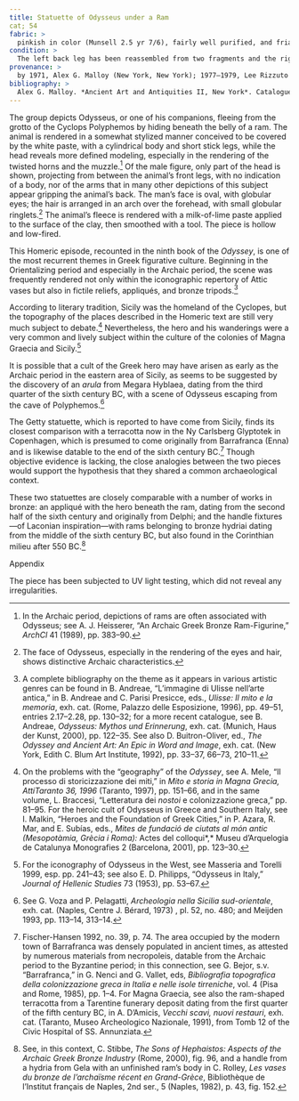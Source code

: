 ```yaml
---
title: Statuette of Odysseus under a Ram
cat; 54
fabric: >
  pinkish in color (Munsell 2.5 yr 7/6), fairly well purified, and friable with small reflective inclusions, covered with a thick layer of paste composed of milk of lime. Sporadic traces of pink pigment on the animal’s muzzle. The body is hollow, except for the hooves. Beneath the ram’s belly is a vent fissure.
condition: > 
  The left back leg has been reassembled from two fragments and the right front leg from one fragment. The white milk-of-lime paste has almost completely detached and persists only on the head, on the proper left side, and on the front hooves. All four legs have breaks.
provenance: > 
  by 1971, Alex G. Malloy (New York, New York); 1977–1979, Lee Rizzuto (Lakewood, New Jersey), donated to the J. Paul Getty Museum, 1979.
bibliography: >
  Alex G. Malloy. *Ancient Art and Antiquities II, New York*. Catalogue, 1971, pp. 13, 16, no. 84; Lyons, Bennett, and Marconi 2013, pp. 190–91, fig. 131.
---
```


The group depicts Odysseus, or one of his companions, fleeing from the
grotto of the Cyclops Polyphemos by hiding beneath the belly of a ram.
The animal is rendered in a somewhat stylized manner conceived to be
covered by the white paste, with a cylindrical body and short stick
legs, while the head reveals more defined modeling, especially in the
rendering of the twisted horns and the muzzle.[^1] Of the male figure,
only part of the head is shown, projecting from between the animal’s
front legs, with no indication of a body, nor of the arms that in many
other depictions of this subject appear gripping the animal’s back. The
man’s face is oval, with globular eyes; the hair is arranged in an arch
over the forehead, with small globular ringlets.[^2] The animal’s fleece
is rendered with a milk-of-lime paste applied to the surface of the
clay, then smoothed with a tool. The piece is hollow and low-fired.

This Homeric episode, recounted in the ninth book of the *Odyssey*, is
one of the most recurrent themes in Greek figurative culture. Beginning
in the Orientalizing period and especially in the Archaic period, the
scene was frequently rendered not only within the iconographic repertory
of Attic vases but also in fictile reliefs, appliqués, and bronze
tripods.[^3]

According to literary tradition, Sicily was the homeland of the
Cyclopes, but the topography of the places described in the Homeric text
are still very much subject to debate.[^4] Nevertheless, the hero and
his wanderings were a very common and lively subject within the culture
of the colonies of Magna Graecia and Sicily.[^5]

It is possible that a cult of the Greek hero may have arisen as early as
the Archaic period in the eastern area of Sicily, as seems to be
suggested by the discovery of an *arula* from Megara Hyblaea, dating
from the third quarter of the sixth century <span
class="smcaps">BC,</span> with a scene of Odysseus
escaping from the cave of Polyphemos.[^6]

The Getty statuette, which is reported to have come from Sicily, finds
its closest comparison with a terracotta now in the Ny Carlsberg
Glyptotek in Copenhagen, which is presumed to come originally from
Barrafranca (Enna) and is likewise datable to the end of the sixth
century <span class="smcaps">BC.</span>[^7] Though
objective evidence is lacking, the close analogies between the two
pieces would support the hypothesis that they shared a common
archaeological context.

These two statuettes are closely comparable with a number of works in
bronze: an appliqué with the hero beneath the ram, dating from the
second half of the sixth century and originally from Delphi; and the
handle fixtures—of Laconian inspiration—with rams belonging to bronze
hydriai dating from the middle of the sixth century <span
class="smcaps">BC</span>, but also found in the
Corinthian milieu after 550 <span
class="smcaps">BC.</span>[^8]

Appendix

The piece has been subjected to UV light testing, which did not reveal
any irregularities.

[^1]: In the Archaic period, depictions of rams are often associated
    with Odysseus; see A. J. Heisserer, “An Archaic Greek Bronze
    Ram-Figurine,” *ArchCl* 41 (1989), pp. 383–90.

[^2]: The face of Odysseus, especially in the rendering of the eyes and
    hair, shows distinctive Archaic characteristics.

[^3]: A complete bibliography on the theme as it appears in various
    artistic genres can be found in B. Andreae, “L’immagine di Ulisse
    nell’arte antica,” in B. Andreae and C. Parisi Presicce, eds.,
    *Ulisse: Il mito e la memoria*, exh. cat. (Rome, Palazzo delle
    Esposizione, 1996), pp. 49–51, entries 2.17–2.28, pp. 130–32; for a
    more recent catalogue, see B. Andreae, *Odysseus: Mythos und
    Erinnerung*, exh. cat. (Munich, Haus der Kunst, 2000), pp. 122–35.
    See also D. Buitron-Oliver, ed., *The Odyssey and Ancient Art: An
    Epic in Word and Image*, exh. cat. (New York, Edith C. Blum Art
    Institute, 1992), pp. 33–37, 66–73, 210–11.

[^4]: On the problems with the “geography” of the *Odyssey*, see A.
    Mele, “Il processo di storicizzazione dei miti,” in *Mito e storia
    in Magna Grecia, AttiTaranto* *36, 1996* (Taranto, 1997), pp.
    151–66, and in the same volume, L. Braccesi, “Letteratura dei
    *nostoi* e colonizzazione greca,” pp. 81–95. For the heroic cult of
    Odysseus in Greece and Southern Italy, see I. Malkin, “Heroes and
    the Foundation of Greek Cities,” in P. Azara, R. Mar, and E. Subías,
    eds., *Mites de fundació de ciutats al món antic (Mesopotàmia,
    Grècia i Roma):* Actes del colloqui*,* Museu d’Arquelogia de
    Catalunya Monografies 2 (Barcelona, 2001), pp. 123–30.

[^5]: For the iconography of Odysseus in the West, see <span
    class="smcaps">Masseria and Torelli</span> 1999,
    esp. pp. 241–43; see also E. D. Philipps, “Odysseus in Italy,”
    *Journal of Hellenic Studies* 73 (1953), pp. 53–67.

[^6]: See G. Voza and P. Pelagatti, *Archeologia nella Sicilia
    sud-orientale*, exh. cat. (Naples, Centre J. Bérard, 1973) , pl. 52,
    no. 480; and <span class="smcaps">Meijden</span>
    1993, pp. 113–14, 313–14.

[^7]: <span class="smcaps">Fischer-Hansen</span> 1992,
    no. 39, p. 74. The area occupied by the modern town of Barrafranca
    was densely populated in ancient times, as attested by numerous
    materials from necropoleis, datable from the Archaic period to the
    Byzantine period; in this connection, see G. Bejor, s.v.
    “Barrafranca,” in G. Nenci and G. Vallet, eds, *Bibliografia
    topografica della colonizzazione greca in Italia e nelle isole
    tirreniche*, vol. 4 (Pisa and Rome, 1985), pp. 1–4. For Magna
    Graecia, see also the ram-shaped terracotta from a Tarentine
    funerary deposit dating from the first quarter of the fifth century
    <span class="smcaps">BC</span>, in A. D’Amicis,
    *Vecchi scavi, nuovi restauri*, exh. cat. (Taranto, Museo
    Archeologico Nazionale, 1991), from Tomb 12 of the Civic Hospital of
    SS. Annunziata.

[^8]: See, in this context, C. Stibbe, *The Sons of Hephaistos: Aspects
    of the Archaic Greek Bronze Industry* (Rome, 2000), fig. 96, and a
    handle from a hydria from Gela with an unfinished ram’s body in C.
    Rolley, *Les vases du bronze de l’archaïsme récent en Grand-Grèce*,
    Bibliothèque de l’Institut français de Naples, 2nd ser., 5 (Naples,
    1982), p. 43, fig. 152.
